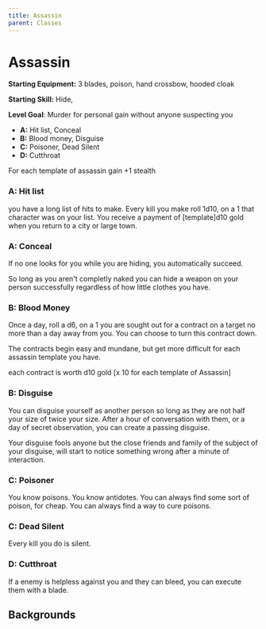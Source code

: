 ```yaml
---
title: Assassin
parent: Classes
---
```

# Assassin

**Starting Equipment:** 3 blades, poison, hand crossbow, hooded cloak

**Starting Skill:** Hide, 

**Level Goal**: Murder for personal gain without anyone suspecting you

+ **A:** Hit list,  Conceal
+ **B:** Blood money, Disguise
+ **C:** Poisoner, Dead Silent
+ **D:** Cutthroat

For each template of assassin gain +1 stealth

### A: Hit list

you have a long list of hits to make. Every kill you make roll 1d10, on a 1
that character was on your list. You receive a payment of [template]d10 gold when you
return to a city or large town.


### A: Conceal

If no one looks for you while you are hiding, you automatically succeed. 

So long as you aren't completly naked you can hide a weapon on your person
successfully regardless of how little clothes you have. 

### B: Blood Money

Once a day, roll a d6, on a 1 you are sought out for a contract on a target
no more than a day away from you.  You can choose to turn this contract down.

The contracts begin easy and mundane, but get more difficult for each 
assassin template you have. 

each contract is worth d10 gold [x 10 for each template of Assassin]

### B: Disguise

You can disguise yourself as another person so long as they are not half your
size of twice your size. 
After a hour of conversation with them, or a day of secret observation, you can 
create a passing disguise. 

Your disguise fools anyone but the close friends and family of the 
subject of your disguise, will start to notice something wrong after a minute
of interaction. 

### C: Poisoner

You know poisons. You know antidotes. 
You can always find some sort of poison, for cheap. 
You can always find a way to cure poisons. 

### C: Dead Silent

Every kill you do is silent. 

### D: Cutthroat 

If a enemy is helpless against you and they can bleed, 
you can execute them with a blade. 


## Backgrounds 

